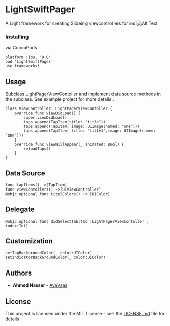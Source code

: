 # LightSwiftPager

A   Light framework for creating Slideing viewcontrollers for ios 
![Alt Text](https://giphy.com/gifs/aM98ApTjIK5iprKXII)
### Installing

via CocoaPods

```
platform :ios, '9.0'
pod 'LightSwiftPager'
use_frameworks!
```


## Usage

Subclass LightPagerViewContoller  and implement data source methods in the subclass.
See example project for more details .

```
class ViewController: LightPagerViewContoller {
    override func viewDidLoad() {
        super.viewDidLoad()
        taps.append(TapItem(title: "title"))
        taps.append(TapItem( image: UIImage(named: "one")))
        taps.append(TapItem( title: "title1",image: UIImage(named: "one")))
    }
    override func viewWillAppear(_ animated: Bool) {
        reloadTaps()
    }
}
```

## Data Source
```
func tapItems() ->[TapItem]
func viewContollers() ->[UIViewController]
@objc optional func titelColors() -> [UIColor]
```
## Delegate
```
@objc optional func didSelectTab(tab :LightPagerViewContoller , index:Int)
```
## Customization
```
setTapBackgroundColor(_ color:UIColor)
setIndicatorBackGroundColor(_ color:UIColor)
```
## Authors

* **Ahmed Nasser** - [AvaVaas](https://github.com/AvaVaas)

## License

This project is licensed under the MIT License - see the [LICENSE.md](LICENSE.md) file for details



